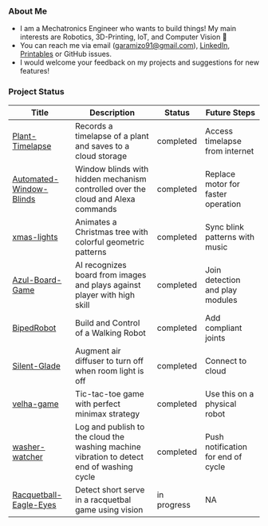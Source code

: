 ### About Me

- I am a Mechatronics Engineer who wants to build things! My main interests are Robotics, 3D-Printing, IoT, and Computer Vision :eyes:
- You can reach me via email (garamizo91@gmail.com), [LinkedIn](https://www.linkedin.com/in/garamizo/), [Printables](https://www.printables.com/@garamizo) or GitHub issues.
- I would welcome your feedback on my projects and suggestions for new features!

### Project Status

| Title | Description | Status | Future Steps |
| --- | --- | --- | --- |
| [Plant-Timelapse](https://github.com/garamizo/Plant-Timelapse) | Records a timelapse of a plant and saves to a cloud storage | completed | Access timelapse from internet |
| [Automated-Window-Blinds](https://github.com/garamizo/Automated-Window-Blinds) | Window blinds with hidden mechanism controlled over the cloud and Alexa commands |  completed | Replace motor for faster operation |
| [xmas-lights](https://github.com/garamizo/xmas-lights) | Animates a Christmas tree with colorful geometric patterns | completed | Sync blink patterns with music |
| [Azul-Board-Game](https://github.com/garamizo/Azul-Board-Game) | AI recognizes board from images and plays against player with high skill |  completed | Join detection and play modules |
| [BipedRobot](https://github.com/garamizo/BipedRobot) | Build and Control of a Walking Robot | completed | Add compliant joints |
| [Silent-Glade](https://github.com/garamizo/silent-glade) | Augment air diffuser to turn off when room light is off | completed | Connect to cloud |
| [velha-game](https://github.com/garamizo/velha-game) | Tic-tac-toe game with perfect minimax strategy | completed | Use this on a physical robot |
| [washer-watcher](https://github.com/garamizo/washer-watcher) | Log and publish to the cloud the washing machine vibration to detect end of washing cycle | completed | Push notification for end of cycle |
| [Racquetball-Eagle-Eyes](https://github.com/garamizo/Racquetball-Eagle-Eye) | Detect short serve in a racquetbal game using vision | in progress | NA |
